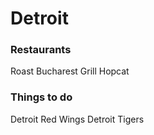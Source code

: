 # Detroit

### Restaurants

Roast
Bucharest Grill
Hopcat

### Things to do

Detroit Red Wings
Detroit Tigers
